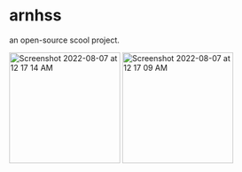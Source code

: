 # arnhss

an open-source scool project. 

 <img width="200" alt="Screenshot 2022-08-07 at 12 17 14 AM" src="https://user-images.githubusercontent.com/65447144/183262112-87adbf83-2646-49fe-8dcb-5f029120394a.png"> <img width="200" alt="Screenshot 2022-08-07 at 12 17 09 AM" src="https://user-images.githubusercontent.com/65447144/183262126-363153ea-6999-4cf6-9d4c-5f9ba0f0b6de.png">

